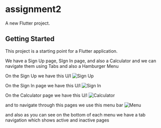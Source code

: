# assignment2

A new Flutter project.

## Getting Started

This project is a starting point for a Flutter application.

We have a Sign Up page, SIgn In page, and also a Calculator and we can navigate them using Tabs and also a Hamburger Menu

On the Sign Up we have this U/I ![Sign Up](https://github.com/rutagi/assignment2_byron_24707/assets/72490055/89e80365-2499-491b-a275-f65aa79f261f)

On the Sign In page we have this U/I ![Sign In](https://github.com/rutagi/assignment2_byron_24707/assets/72490055/19fcb10d-7156-4a31-ab90-fc52dd33a4ba)

On the Calculator page we have this U/I ![Calculator](https://github.com/rutagi/assignment2_byron_24707/assets/72490055/fdb7a722-a339-4c1a-944a-7d55cd87d8ed)

and to navigate through this pages we use this menu bar  ![Menu](https://github.com/rutagi/assignment2_byron_24707/assets/72490055/7963a78c-85c4-4526-af49-c2fb4505a0d2)


and also as you can see on the bottom of each menu we have a tab navigation which shows active and inactive pages
